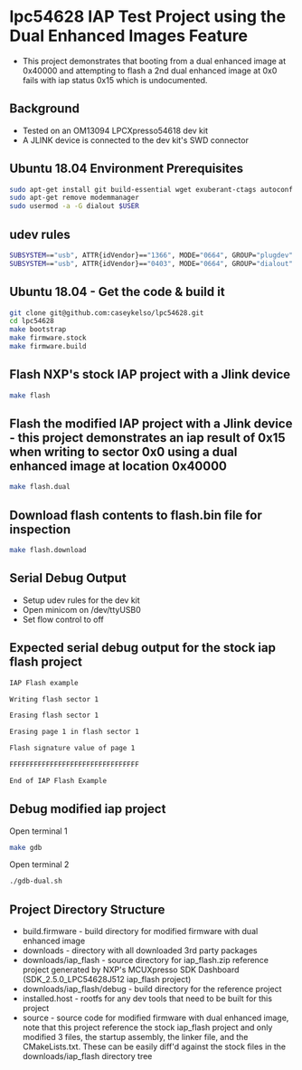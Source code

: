 # lpc54628 IAP Test Project using the Dual Enhanced Images Feature
* This project demonstrates that booting from a dual enhanced image at 0x40000 and attempting to flash a 2nd dual enhanced image at 0x0 fails with iap status 0x15 which is undocumented.

## Background
* Tested on an OM13094 LPCXpresso54618 dev kit
* A JLINK device is connected to the dev kit's SWD connector

## Ubuntu 18.04 Environment Prerequisites
```bash
sudo apt-get install git build-essential wget exuberant-ctags autoconf m4 libtool autopoint
sudo apt-get remove modemmanager
sudo usermod -a -G dialout $USER
```

## udev rules
```bash
SUBSYSTEM=="usb", ATTR{idVendor}=="1366", MODE="0664", GROUP="plugdev"
SUBSYSTEM=="usb", ATTR{idVendor}=="0403", MODE="0664", GROUP="dialout"
```

## Ubuntu 18.04 - Get the code & build it
```bash
git clone git@github.com:caseykelso/lpc54628.git
cd lpc54628
make bootstrap
make firmware.stock
make firmware.build
```

## Flash NXP's stock IAP project with a Jlink device
```bash
make flash
```

## Flash the modified IAP project with a Jlink device - this project demonstrates an iap result of 0x15 when writing to sector 0x0 using a dual enhanced image at location 0x40000
```bash
make flash.dual
```

## Download flash contents to flash.bin file for inspection
```bash
make flash.download
```

## Serial Debug Output
* Setup udev rules for the dev kit
* Open minicom on /dev/ttyUSB0
* Set flow control to off

## Expected serial debug output for the stock iap flash project
```bash
IAP Flash example

Writing flash sector 1

Erasing flash sector 1

Erasing page 1 in flash sector 1

Flash signature value of page 1

FFFFFFFFFFFFFFFFFFFFFFFFFFFFFFFF

End of IAP Flash Example
```

## Debug modified iap project

Open terminal 1
```bash
make gdb
```

Open terminal 2
```bash
./gdb-dual.sh
```

## Project Directory Structure
* build.firmware - build directory for modified firmware with dual enhanced image
* downloads - directory with all downloaded 3rd party packages
* downloads/iap_flash - source directory for iap_flash.zip reference project generated by NXP's MCUXpresso SDK Dashboard (SDK_2.5.0_LPC54628J512 iap_flash project)
* downloads/iap_flash/debug - build directory for the reference project
* installed.host - rootfs for any dev tools that need to be built for this project
* source - source code for modified firmware with dual enhanced image, note that this project reference the stock iap_flash project and only modified 3 files, the startup assembly, the linker file, and the CMakeLists.txt. These can be easily diff'd against the stock files in the downloads/iap_flash directory tree


